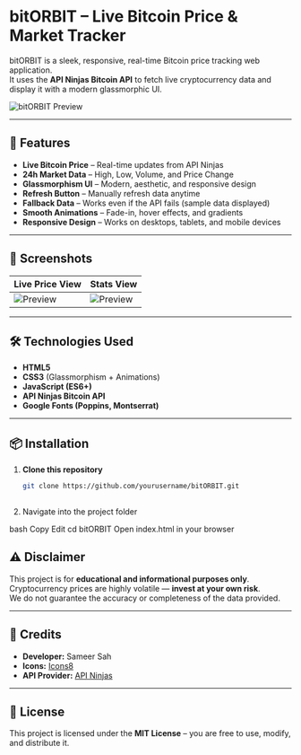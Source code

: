 # bitORBIT – Live Bitcoin Price & Market Tracker

bitORBIT is a sleek, responsive, real-time Bitcoin price tracking web application.  
It uses the **API Ninjas Bitcoin API** to fetch live cryptocurrency data and display it with a modern glassmorphic UI.

![bitORBIT Preview](https://img.icons8.com/?size=100&id=AGya1Ob0hYWS&format=png&color=000000)

---

## 🚀 Features

- **Live Bitcoin Price** – Real-time updates from API Ninjas  
- **24h Market Data** – High, Low, Volume, and Price Change  
- **Glassmorphism UI** – Modern, aesthetic, and responsive design  
- **Refresh Button** – Manually refresh data anytime  
- **Fallback Data** – Works even if the API fails (sample data displayed)  
- **Smooth Animations** – Fade-in, hover effects, and gradients  
- **Responsive Design** – Works on desktops, tablets, and mobile devices

---

## 📸 Screenshots

| Live Price View | Stats View |
|-----------------|------------|
| ![Preview](https://via.placeholder.com/400x250?text=Live+Price) | ![Preview](https://via.placeholder.com/400x250?text=Stats) |

---

## 🛠️ Technologies Used

- **HTML5**
- **CSS3** (Glassmorphism + Animations)
- **JavaScript (ES6+)**
- **API Ninjas Bitcoin API**
- **Google Fonts (Poppins, Montserrat)**

---

## 📦 Installation

1. **Clone this repository**
   ```bash
   git clone https://github.com/yourusername/bitORBIT.git
  

2. Navigate into the project folder

bash
Copy
Edit
cd bitORBIT
Open index.html in your browser

## ⚠️ Disclaimer
This project is for **educational and informational purposes only**.  
Cryptocurrency prices are highly volatile — **invest at your own risk**.  
We do not guarantee the accuracy or completeness of the data provided.

---

## 💙 Credits
- **Developer:** Sameer Sah  
- **Icons:** [Icons8](https://icons8.com)  
- **API Provider:** [API Ninjas](https://api-ninjas.com/)

---

## 📄 License
This project is licensed under the **MIT License** – you are free to use, modify, and distribute it.

